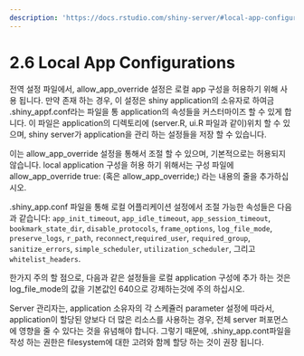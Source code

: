 ```yaml
---
description: 'https://docs.rstudio.com/shiny-server/#local-app-configurations'
---
```


# 2.6 Local App Configurations

전역 설정 파일에서, allow\_app\_override 설정은 로컬 app 구성을 허용하기 위해 사용 됩니다. 만약 존재 하는 경우, 이 설정은 shiny application의 소유자로 하여금 .shiny\_appf.conf라는 파일을 통 application의 속성들을 커스터마이즈 할 수 있게 합니다. 이 파일은 application의 디렉토리에 \(server.R, ui.R 파일과 같이\)위치 할 수 있으며, shiny server가 application을 관리 하는 설정들을 저장 할 수 있습니다. 

이는 allow\_app\_override 설정을 통해서 조절 할 수 있으며, 기본적으로는 허용되지 않습니다. local application 구성을 허용 하기 위해서는 구성 파일에 allow\_app\_override true: \(혹은 allow\_app\_override;\) 라는 내용의 줄을 추가하십시오.

.shiny\_app.conf 파일을 통해 로컬 어플리케이션 설정에서 조절 가능한 속성들은 다음과 같습니다: `app_init_timeout`, `app_idle_timeout`, `app_session_timeout`, `bookmark_state_dir`, `disable_protocols`, `frame_options`, `log_file_mode`, `preserve_logs`, `r_path`, `reconnect`,`required_user`, `required_group`, `sanitize_errors`, `simple_scheduler`, `utilization_scheduler`, 그리고 `whitelist_headers`.

한가지 주의 할 점으로, 다음과 같은 설정들을 로컬 application 구성에 추가 하는 것은 log\_file\_mode의 값을 기본값인 640으로 강제하는것에 주의 하십시오. 

Server 관리자는, application 소유자의 각 스케쥴러 parameter 설정에 따라서, application이 할당된 양보다 더 많은 리소스를 사용하는 경우, 전체 server 퍼포먼스에 영향을 줄 수 있다는 것을 유념해야 합니다. 그렇기 때문에, .shiny\_app.cont파일을 작성 하는 권한은 filesystem에 대한 고려와 함께 할당 하는 것이 권장 됩니다. 

